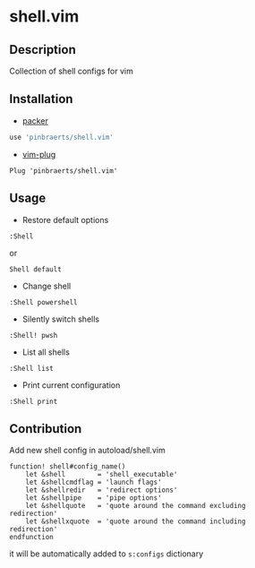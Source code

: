 # shell.vim
## Description
Collection of shell configs for vim

## Installation

- [packer](https://github.com/wbthomason/packer.nvim)
```lua
use 'pinbraerts/shell.vim'
```

- [vim-plug](https://github.com/junegunn/vim-plug)
```vim
Plug 'pinbraerts/shell.vim'
```

## Usage

- Restore default options
```
:Shell
```

or

```
Shell default
```

- Change shell
```
:Shell powershell
```

- Silently switch shells
```
:Shell! pwsh
```

- List all shells
```
:Shell list
```

- Print current configuration
```
:Shell print
```

## Contribution

Add new shell config in autoload/shell.vim
```
function! shell#config_name()
    let &shell        = 'shell_executable'
    let &shellcmdflag = 'launch flags'
    let &shellredir   = 'redirect options'
    let &shellpipe    = 'pipe options'
    let &shellquote   = 'quote around the command excluding redirection'
    let &shellxquote  = 'quote around the command including redirection'
endfunction
```

it will be automatically added to `s:configs` dictionary
 
